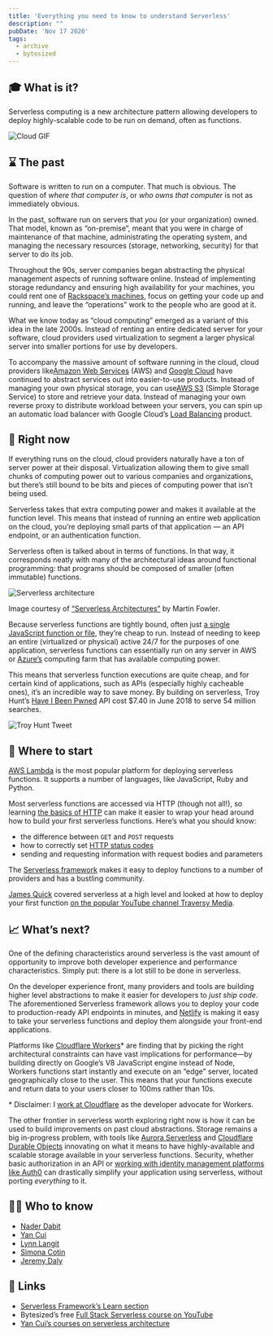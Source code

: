 ```yaml
---
title: 'Everything you need to know to understand Serverless'
description: ""
pubDate: 'Nov 17 2020'
tags:
  - archive
  - bytesized
---
```



## **🎓 What is it?**

Serverless computing is a new architecture pattern allowing developers to deploy highly-scalable code to be run on demand, often as functions.

![Cloud GIF](https://f000.backblazeb2.com/file/bytesized-assets/images/serverless-cloud.gif)

## **⌛ The past**

Software is written to run on a computer. That much is obvious. The question of *where that computer is*, or *who owns that computer* is not as immediately obvious.

In the past, software run on servers that *you* (or your organization) owned. That model, known as “on-premise”, meant that you were in charge of maintenance of that machine, administrating the operating system, and managing the necessary resources (storage, networking, security) for that server to do its job.

Throughout the 90s, server companies began abstracting the physical management aspects of running software online. Instead of implementing storage redundancy and ensuring high availability for your machines, you could rent one of [Rackspace’s machines](https://www.rackspace.com/), focus on getting your code up and running, and leave the “operations” work to the people who are good at it.

What we know today as “cloud computing” emerged as a variant of this idea in the late 2000s. Instead of renting an entire dedicated server for your software, cloud providers used virtualization to segment a larger physical server into smaller portions for use by developers.

To accompany the massive amount of software running in the cloud, cloud providers like[Amazon Web Services](https://aws.amazon.com/) (AWS) and [Google Cloud](https://cloud.google.com/) have continued to abstract services out into easier-to-use products. Instead of managing your own physical storage, you can use[AWS S3](https://aws.amazon.com/s3/) (Simple Storage Service) to store and retrieve your data. Instead of managing your own reverse proxy to distribute workload between your servers, you can spin up an automatic load balancer with Google Cloud’s [Load Balancing](https://cloud.google.com/load-balancing) product.

## **📌 Right now**

If everything runs on the cloud, cloud providers naturally have a ton of server power at their disposal. Virtualization allowing them to give small chunks of computing power out to various companies and organizations, but there’s still bound to be bits and pieces of computing power that isn’t being used.

Serverless takes that extra computing power and makes it available at the function level. This means that instead of running an entire web application on the cloud, you’re deploying small parts of that application — an API endpoint, or an authentication function.

Serverless often is talked about in terms of functions. In that way, it corresponds neatly with many of the architectural ideas around functional programming: that programs should be composed of smaller (often immutable) functions.

![Serverless architecture](https://f000.backblazeb2.com/file/bytesized-assets/images/serverless.png)

Image courtesy of [“Serverless Architectures”](https://martinfowler.com/articles/serverless.html) by Martin Fowler.

Because serverless functions are tightly bound, often just [a single JavaScript function or file](https://www.serverless.com/blog/serverless-architecture-code-patterns), they’re cheap to run. Instead of needing to keep an entire (virtualized or physical) active 24/7 for the purposes of one application, serverless functions can essentially run on any server in AWS or [Azure’s](https://azure.microsoft.com/en-us/) computing farm that has available computing power.

This means that serverless function executions are quite cheap, and for certain kind of applications, such as APIs (especially highly cacheable ones), it’s an incredible way to save money. By building on serverless, Troy Hunt’s [Have I Been Pwned](https://haveibeenpwned.com/) API cost $7.40 in June 2018 to serve 54 million searches.

![Troy Hunt Tweet](https://f000.backblazeb2.com/file/bytesized-assets/images/troy-hunt-serverless.png)

## **👶 Where to start**

[AWS Lambda](https://aws.amazon.com/lambda/) is the most popular platform for deploying serverless functions. It supports a number of languages, like JavaScript, Ruby and Python.

Most serverless functions are accessed via HTTP (though not all!), so learning [the basics of HTTP](https://developer.mozilla.org/en-US/docs/Web/HTTP/Overview) can make it easier to wrap your head around how to build your first serverless functions. Here’s what you should know:

- the difference between `GET` and `POST` requests
- how to correctly set [HTTP status codes](https://httpstatuses.com/)
- sending and requesting information with request bodies and parameters

The [Serverless framework](https://httpstatuses.com/) makes it easy to deploy functions to a number of providers and has a bustling community.

[James Quick](https://twitter.com/jamesqquick) covered serverless at a high level and looked at how to deploy your first function [on the popular YouTube channel Traversy Media](https://www.youtube.com/watch?v=Fx3ZGy-mbV4).

## **📈 What’s next?**

One of the defining characteristics around serverless is the vast amount of opportunity to improve both developer experience and performance characteristics. Simply put: there is a lot still to be done in serverless.

On the developer experience front, many providers and tools are building higher level abstractions to make it easier for developers to *just ship code*. The aforementioned Serverless framework allows you to deploy your code to production-ready API endpoints in minutes, and [Netlify](https://www.netlify.com/products/functions/) is making it easy to take your serverless functions and deploy them alongside your front-end applications.

Platforms like [Cloudflare Workers](https://workers.dev/)\* are finding that by picking the right architectural constraints can have vast implications for performance—by building directly on Google’s V8 JavaScript engine instead of Node, Workers functions start instantly and execute on an “edge” server, located geographically close to the user. This means that your functions execute and return data to your users closer to 100ms rather than 10s.

\* Disclaimer: I [work at Cloudflare](https://blog.cloudflare.com/author/kristian/) as the developer advocate for Workers.

The other frontier in serverless worth exploring right now is how it can be used to build improvements on past cloud abstractions. Storage remains a big in-progress problem, with tools like [Aurora Serverless](https://aws.amazon.com/rds/aurora/serverless/) and [Cloudflare Durable Objects](https://blog.cloudflare.com/introducing-workers-durable-objects/) innovating on what it means to have highly-available and scalable storage available in your serverless functions. Security, whether basic authorization in an API or [working with identity management platforms like Auth0](https://dev.to/cloudflareworkers/how-to-build-a-serverless-jamstack-application-with-authentication-cloudflare-workers-auth0-1aa) can drastically simplify your application using serverless, without porting *everything* to it.

## **🙋‍♀️ Who to know**

- [Nader Dabit](https://twitter.com/dabit3)
- [Yan Cui](https://twitter.com/theburningmonk)
- [Lynn Langit](https://twitter.com/lynnlangit)
- [Simona Cotin](https://twitter.com/simona_cotin)
- [Jeremy Daly](https://twitter.com/jeremy_daly)

## **🔗 Links**

- [Serverless Framework’s Learn section](https://www.serverless.com/learn/)
- Bytesized’s free [Full Stack Serverless course on YouTube](https://www.youtube.com/watch?v=94FYhNH4pcY&list=PLH_Crma-Dc9NSWCnT6D_fA5RdJJsneVmK)
- [Yan Cui’s courses on serverless architecture](https://theburningmonk.com/courses/)
